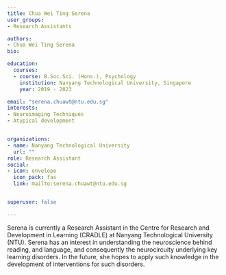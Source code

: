 ```yaml
---
title: Chua Wei Ting Serena 
user_groups:
- Research Assistants

authors:
- Chua Wei Ting Serena
bio: 

education:
  courses:
  - course: B.Soc.Sci. (Hons.), Psychology
    institution: Nanyang Technological University, Singapore
    year: 2019 - 2023

email: "serena.chuawt@ntu.edu.sg"
interests:
- Neuroimaging Techniques 
- Atypical development  


organizations:
- name: Nanyang Technological University
  url: ""
role: Research Assistant
social:
- icon: envelope
  icon_pack: fas
  link: mailto:serena.chuawt@ntu.edu.sg


superuser: false

---
```

Serena is currently a Research Assistant in the Centre for Research and Development in Learning (CRADLE) at Nanyang Technological University (NTU). Serena has an interest in understanding the neuroscience behind reading, and language, and consequently the neurocircuity underlying key learning disorders. In the future, she hopes to apply such knowledge in the development of interventions for such disorders. 
